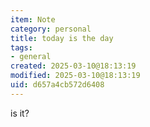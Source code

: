 ```yaml
---
item: Note
category: personal
title: today is the day
tags:
- general
created: 2025-03-10@18:13:19
modified: 2025-03-10@18:13:19
uid: d657a4cb572d6408
---
```


is it?